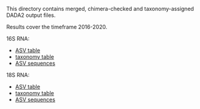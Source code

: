 This directory contains merged, chimera-checked and taxonomy-assigned DADA2 output files.

Results cover the timeframe 2016-2020. 

16S RNA:
- [ASV table](../output/bacSeqtab.txt)
- [taxonomy table](../output/bacTax.txt) 
- [ASV sequences](../output/bacUniques.fasta) 

18S RNA:
- [ASV table](../output/eukSeqtab.txt)
- [taxonomy table](../output/eukTax.txt) 
- [ASV sequences](../output/eukUniques.fasta) 
